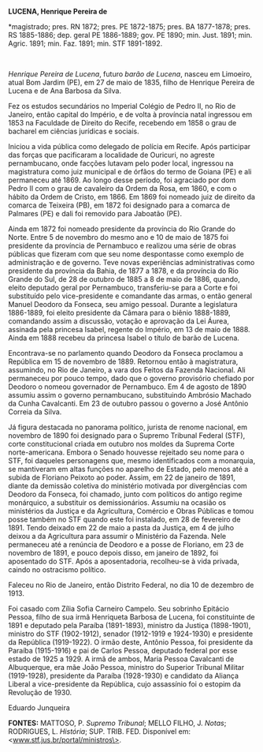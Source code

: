 **LUCENA, Henrique Pereira de**

\*magistrado; pres. RN 1872; pres. PE 1872-1875; pres. BA 1877-1878;
pres. RS 1885-1886; dep. geral PE 1886-1889; gov. PE 1890; min. Just.
1891; min. Agric. 1891; min. Faz. 1891; min. STF 1891-1892.

 

*Henrique Pereira de Lucena*, futuro *barão de Lucena*, nasceu em
Limoeiro, atual Bom Jardim (PE), em 27 de maio de 1835, filho de
Henrique Pereira de Lucena e de Ana Barbosa da Silva.

Fez os estudos secundários no Imperial Colégio de Pedro II, no Rio de
Janeiro, então capital do Império, e de volta à província natal
ingressou em 1853 na Faculdade de Direito do Recife, recebendo em 1858 o
grau de bacharel em ciências jurídicas e sociais.

Iniciou a vida pública como delegado de polícia em Recife. Após
participar das forças que pacificaram a localidade de Ouricuri, no
agreste pernambucano, onde facções lutavam pelo poder local, ingressou
na magistratura como juiz municipal e de órfãos do termo de Goiana (PE)
e ali permaneceu até 1869. Ao longo desse período, foi agraciado por dom
Pedro II com o grau de cavaleiro da Ordem da Rosa, em 1860, e com o
hábito da Ordem de Cristo, em 1866. Em 1869 foi nomeado juiz de direito
da comarca de Teixeira (PB), em 1872 foi designado para a comarca de
Palmares (PE) e dali foi removido para Jaboatão (PE).

Ainda em 1872 foi nomeado presidente da província do Rio Grande do
Norte. Entre 5 de novembro do mesmo ano e 10 de maio de 1875 foi
presidente da província de Pernambuco e realizou uma série de obras
públicas que fizeram com que seu nome despontasse como exemplo de
administração e de governo. Teve novas experiências administrativas como
presidente da província da Bahia, de 1877 a 1878, e da província do Rio
Grande do Sul, de 28 de outubro de 1885 a 8 de maio de 1886, quando,
eleito deputado geral por Pernambuco, transferiu-se para a Corte e foi
substituído pelo vice-presidente e comandante das armas, o então general
Manuel Deodoro da Fonseca, seu amigo pessoal. Durante a legislatura
1886-1889, foi eleito presidente da Câmara para o biênio 1888-1889,
comandando assim a discussão, votação e aprovação da Lei Áurea, assinada
pela princesa Isabel, regente do Império, em 13 de maio de 1888. Ainda
em 1888 recebeu da princesa Isabel o título de barão de Lucena.

Encontrava-se no parlamento quando Deodoro da Fonseca proclamou a
República em 15 de novembro de 1889. Retornou então à magistratura,
assumindo, no Rio de Janeiro, a vara dos Feitos da Fazenda Nacional. Ali
permaneceu por pouco tempo, dado que o governo provisório chefiado por
Deodoro o nomeou governador de Pernambuco. Em 4 de agosto de 1890
assumiu assim o governo pernambucano, substituindo Ambrósio Machado da
Cunha Cavalcanti. Em 23 de outubro passou o governo a José Antônio
Correia da Silva.

Já figura destacada no panorama político, jurista de renome nacional, em
novembro de 1890 foi designado para o Supremo Tribunal Federal (STF),
corte constitucional criada em outubro nos moldes da Suprema Corte
norte-americana. Embora o Senado houvesse rejeitado seu nome para o STF,
foi daqueles personagens que, mesmo identificados com a monarquia, se
mantiveram em altas funções no aparelho de Estado, pelo menos até a
subida de Floriano Peixoto ao poder. Assim, em 22 de janeiro de 1891,
diante da demissão coletiva do ministério motivada por divergências com
Deodoro da Fonseca, foi chamado, junto com políticos do antigo regime
monárquico, a substituir os demissionários. Assumiu na ocasião os
ministérios da Justiça e da Agricultura, Comércio e Obras Públicas e
tomou posse também no STF quando este foi instalado, em 28 de fevereiro
de 1891. Tendo deixado em 22 de maio a pasta da Justiça, em 4 de julho
deixou a da Agricultura para assumir o Ministério da Fazenda. Nele
permaneceu até a renúncia de Deodoro e a posse de Floriano, em 23 de
novembro de 1891, e pouco depois disso, em janeiro de 1892, foi
aposentado do STF. Após a aposentadoria, recolheu-se à vida privada,
caindo no ostracismo político.

Faleceu no Rio de Janeiro, então Distrito Federal, no dia 10 de dezembro
de 1913.

Foi casado com Zília Sofia Carneiro Campelo. Seu sobrinho Epitácio
Pessoa, filho de sua irmã Henriqueta Barbosa de Lucena, foi constituinte
de 1891 e deputado pela Paraíba (1891-1893), ministro da Justiça
(1898-1901), ministro do STF (1902-1912), senador (1912-1919 e
1924-1930) e presidente da República (1919-1922). O irmão deste, Antônio
Pessoa, foi presidente da Paraíba (1915-1916) e pai de Carlos Pessoa,
deputado federal por esse estado de 1925 a 1929. A irmã de ambos, Maria
Pessoa Cavalcanti de Albuquerque, era mãe João Pessoa, ministro do
Superior Tribunal Militar (1919-1928), presidente da Paraíba (1928-1930)
e candidato da Aliança Liberal a vice-presidente da República, cujo
assassínio foi o estopim da Revolução de 1930.

Eduardo Junqueira

**FONTES:** MATTOSO, P. *Supremo Tribunal*; MELLO FILHO, J. *Notas*;
RODRIGUES, L. *História*; SUP. TRIB. FED. Disponível em:
\<www.stf.jus.br/portal/ministros\>.
